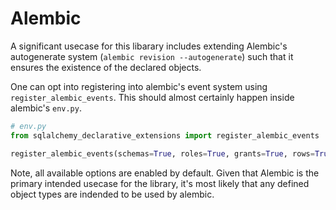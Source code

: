 # Alembic

A significant usecase for this libarary includes extending Alembic's autogenerate
system (`alembic revision --autogenerate`) such that it ensures the existence
of the declared objects.

One can opt into registering into alembic's event system using `register_alembic_events`.
This should almost certainly happen inside alembic's `env.py`.

```python
# env.py
from sqlalchemy_declarative_extensions import register_alembic_events

register_alembic_events(schemas=True, roles=True, grants=True, rows=True)
```

Note, all available options are enabled by default. Given that Alembic is the
primary intended usecase for the library, it's most likely that any defined
object types are indended to be used by alembic.
